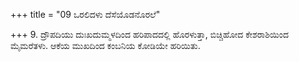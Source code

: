 +++
title = "09 ಒರಲಿದಳು ದೆಸೆಯೊಡನೊರಲೆ"

+++
9. ದ್ರೌಪದಿಯು ದುಃಖದುಮ್ಮಳದಿಂದ ಹರಿಪಾದದಲ್ಲಿ ಹೊರಳುತ್ತಾ, ಬಿಚ್ಚಿಹೋದ ಕೇಶರಾಶಿಯಿಂದ ಮೈಮರೆತಳು. ಆಕೆಯ ಮುಖದಿಂದ ಕಂಬನಿಯ ಕೋಡಿಯೇ ಹರಿಯಿತು.